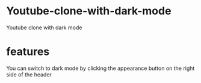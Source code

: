 # Youtube-clone-with-dark-mode
Youtube clone with dark mode

# features
You can switch to dark mode by clicking the appearance button on the right side of the header